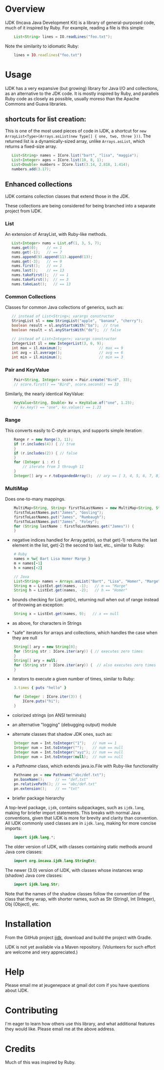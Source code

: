 # Overview

IJDK (Incava Java Development Kit) is a library of general-purposed code, much of it inspired by
Ruby. For example, reading a file is this simple:

```java
    List<String> lines = IO.readLines("foo.txt");
```

Note the similarity to idiomatic Ruby:

```ruby
    lines = IO.readlines("foo.txt")
```

# Usage

IJDK has a very expansive (but growing) library for Java I/O and collections, as an alternative to
the JDK code. It is mostly inspired by Ruby, and parallels Ruby code as closely as possible, usually
moreso than the Apache Commons and Guava libraries.

## shortcuts for list creation:

This is one of the most used pieces of code in IJDK, a shortcut for `new
ArrayList<Type>(Arrays.asList(new Type[] { one, two, three }))`. The returned list is a
dynamically-sized array, unlike `Arrays.asList`, which returns a fixed-size array.

```java
   List<String> names = ICore.list("bart", "lisa", "maggie");
   List<Integer> ages = ICore.list(10, 8, 1);
   List<Double> numbers = ICore.list(3.14, 2.818, 1.414);
   numbers.add(3.17);
```

## Enhanced collections

IJDK contains collection classes that extend those in the JDK.

These collections are being considered for being branched into a separate project from IJDK.

### List<T>

An extension of ArrayList, with Ruby-like methods.

```java
   List<Integer> nums = List.of(1, 3, 5, 7);
   nums.get(0);    // == 1
   nums.get(-1);   // == 7
   nums.append(9).append(11).append(13);
   nums.get(-3);   // == 9
   nums.first();   // == 1
   nums.last();    // == 13
   nums.takeFirst();  // == 1
   nums.takeFirst();  // == 3
   nums.takeLast();   // == 13
```

### Common Collections

Classes for common Java collections of generics, such as:

```java
   // instead of List<String>; varargs constructor
   StringList sl = new StringList("apple", "banana", "cherry");
   boolean result = sl.anyStartsWith("ba");  // true
   boolean result = sl.anyStartsWith("do");  // false
   
   // instead of List<Integer>; varargs constructor
   IntegerList il = new IntegerList(3, 6, 9);
   int max = il.maximum();                 // max == 9
   int avg = il.average();                 // avg == 6
   int min = il.minimum();                 // min == 3
```

### Pair and KeyValue

```java
    Pair<String, Integer> score = Pair.create("Bird", 33);
    // score.first() == "Bird", score.second() == 33
```

Similarly, the nearly identical KeyValue:

```java
    KeyValue<String, Double> kv = KeyValue.of("one", 1.23);
    // kv.key() == "one", kv.value() == 1.23
```

### Range

This converts easily to C-style arrays, and supports simple iteration:

```java
    Range r = new Range(3, 11);
    if (r.includes(4)) { // true
    }
    if (r.includes(2)) { // false
    }
    for (Integer i : r) {
        // iterate from 3 through 11
    }
    Integer[] ary = r.toExpandedArray();  // ary == [ 3, 4, 5, 6, 7, 8, 9, 10, 11 ]
```

### MultiMap

Does one-to-many mappings.

```java
    MultiMap<String, String> firstToLastNames = new MultiMap<String, String>();
    firstToLastNames.put("James", "Gosling");
    firstToLastNames.put("James", "Rumbaugh");
    firstToLastNames.put("James", "Foley");
    for (String lastName : firstToLastNames.get("James")) {
    }
```

* negative indices handled for Array.get(n), so that get(-1) returns the last element in the list,
  get(-2) the second to last, etc., similar to Ruby:

```ruby
    # Ruby
    names = %w{ Bart Lisa Homer Marge }
    m = names[-1]
    h = names[-2]
```

```java
    // Java
    List<String> names = Arrays.asList("Bart", "Lisa", "Homer", "Marge");
    String m = ListExt.get(names, -1);   // m == "Marge"
    String h = ListExt.get(names, -2);   // h == "Homer"
```

* bounds checking for List.get(n), returning null when out of range instead of
  throwing an exception:

```java
    String x = ListExt.get(names, 9);   // x == null
```

* as above, for characters in Strings

* "safe" iterators for arrays and collections, which handles the case when they are null

```java
    String[] ary = new String[0];
    for (String str : ICore.iter(ary)) { // executes zero times
    }
    String[] ary = null;
    for (String str : ICore.iter(ary)) {  // also executes zero times
    }
```

* iterators to execute a given number of times, similar to Ruby:

```ruby
    3.times { puts "hello" }
```

```java
    for (Integer : ICore.iter(3)) {
        ICore.puts("hi");
    }
```

* colorized strings (on ANSI terminals)

* an alternative "logging" (debugging output) module

* alternate classes that shadow JDK ones, such as:

```java
    Integer num = Int.toInteger("1");   // num == 1
    Integer num = Int.toInteger("");    // num == null
    Integer num = Int.toInteger("xyz"); // num == null
    Integer num = Int.toInteger(null);  // num == null
```

* a *Pathname* class, which extends java.io.File with Ruby-like functionality

```java
    Pathname pn = new Pathname("abc/def.txt");
    pn.baseName();     // == "def.txt"
    pn.relativePath(); // == "abc/def.txt"
    pn.extension();    // == "txt"
```

* briefer package hierarchy

A top-level package, `ijdk`, contains subpackages, such as `ijdk.lang`, making for briefer import
statements. This breaks with normal Java conventions, given that IJDK is more for brevity and
clarity than convention. All IJDK commonly used classes are in `ijdk.lang`, making for more concise
imports:

```java
    import ijdk.lang.*;
```

The older version of IJDK, with classes containing static methods around Java core classes:

```java
    import org.incava.ijdk.lang.StringExt;
```

The newer (3.0) version of IJDK, with classes whose instances wrap (shadow) Java core classes:

```java
    import ijdk.lang.Str;
```

Note that the names of the shadow classes follow the convention of the class that they wrap, with
shorter names, such as Str (String), Int (Integer), Obj (Object), etc.

# Installation

From the GitHub project [ijdk](http://github.com/jpace/ijdk "IJDK"), download and build the project
with Gradle.

IJDK is not yet available via a Maven repository. (Volunteers for such effort are welcome and very
appreciated.)

# Help

Please email me at jeugenepace at gmail dot com if you have questions about IJDK.

# Contributing

I'm eager to learn how others use this library, and what additional features they would like. Please
email me at the above address.

# Credits

Much of this was inspired by Ruby.
